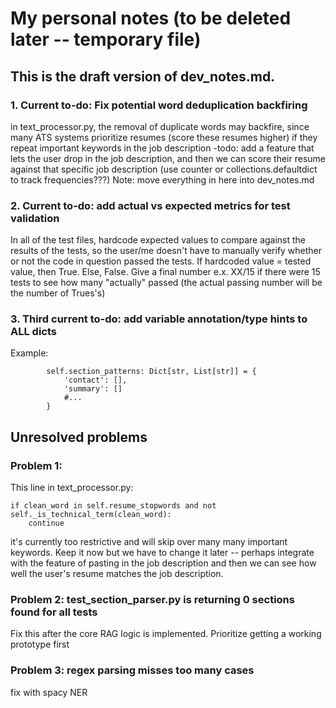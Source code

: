# My personal notes (to be deleted later -- temporary file)
## This is the draft version of dev_notes.md. 
### 1. Current to-do: Fix potential word deduplication backfiring 
in text_processor.py, the removal of duplicate words may backfire, since many ATS systems prioritize resumes (score these resumes higher) if they repeat important keywords in the job description
-todo: add a feature that lets the user drop in the job description, and then we can score 
their resume against that specific job description
(use counter or collections.defaultdict to track frequencies???)
Note: move everything in here into dev_notes.md 

### 2. Current to-do: add actual vs expected metrics for test validation
In all of the test files, hardcode expected values to compare against the results of the tests,
so the user/me doesn't have to manually verify whether or not the code in question passed the tests. If hardcoded value = tested value, then True. Else, False. Give a final number e.x. XX/15 if there were 15 tests to see how many "actually" passed (the actual passing number will be the number of Trues's)

### 3. Third current to-do: add variable annotation/type hints to ALL dicts 
Example: 
```
        self.section_patterns: Dict[str, List[str]] = {
            'contact': [],
            'summary': []
            #...
        }
```

## Unresolved problems 
### Problem 1: 
This line in text_processor.py: 
```
if clean_word in self.resume_stopwords and not self._is_technical_term(clean_word): 
    continue
```
it's currently too restrictive and will skip over many many important keywords.
Keep it now but we have to change it later -- perhaps integrate with the feature of 
pasting in the job description and then we can see how well the user's resume matches 
the job description. 

### Problem 2: test_section_parser.py is returning 0 sections found for all tests
Fix this after the core RAG logic is implemented. Prioritize getting a working prototype first  

### Problem 3: regex parsing misses too many cases
fix with spacy NER

